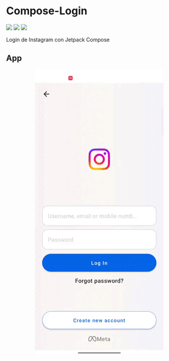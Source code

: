 # Compose-Login
<p align="left">
<img src="https://img.shields.io/badge/Kotlin-%23FFFFFF?logo=kotlin">
<img src="https://img.shields.io/badge/Android-%23FFFFFF?logo=android">
<img src="https://img.shields.io/badge/Jetpack%20Compose-%23FFFFFF?logo=jetpackcompose">
</p>

Login de Instagram con Jetpack Compose

## App

<p align="center">
<img src="./resources/presentation.gif">
</p>